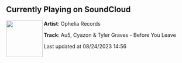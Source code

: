## Currently Playing on SoundCloud

[<img align="left" width="100" src="https://i1.sndcdn.com/artworks-v9hEtU8c49TkEp5T-ONM2CA-t500x500.jpg">](https://soundcloud.com/ophelia_records/au5-cyazon-tyler-graves-before-you-leave-1)

**Artist**: Ophelia Records 

**Track**: Au5, Cyazon & Tyler Graves - Before You Leave

Last updated at 08/24/2023 14:56
